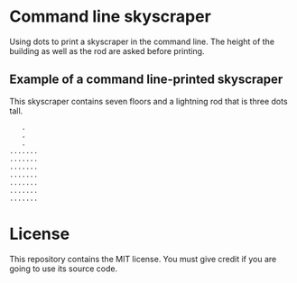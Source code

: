 # Command line skyscraper

Using dots to print a skyscraper in the command line. The height of the building as well as the rod are asked before printing.

## Example of a command line-printed skyscraper

This skyscraper contains seven floors and a lightning rod that is three dots tall.

```
   .
   .
   .
.......
.......
.......
....... 
.......
.......
.......
```

# License

This repository contains the MIT license. You must give credit if you are going to use its source code.
